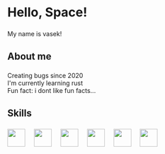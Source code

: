 <h1 align="left">Hello, Space!</h1>

###

<p align="left">My name is vasek!</p>

###

<h2 align="left">About me</h2>

###

<p align="left">Creating bugs since 2020<br>I'm currently learning rust<br>Fun fact: i dont like fun facts...</p>

###

<h2 align="left">Skills</h2>

###

<div align="left">
  <img src="https://cdn.jsdelivr.net/gh/devicons/devicon/icons/dotnetcore/dotnetcore-original.svg" height="40"/>
  <img width="12" />
  <img src="https://cdn.jsdelivr.net/gh/devicons/devicon/icons/python/python-original.svg" height="40"/>
  <img width="12" />
  <img src="https://cdn.jsdelivr.net/gh/devicons/devicon/icons/linux/linux-original.svg" height="40"/>
  <img width="12" />
  <img src="https://cdn.jsdelivr.net/gh/devicons/devicon/icons/html5/html5-original.svg" height="40"/>
  <img width="12" />
  <img src="https://cdn.jsdelivr.net/gh/devicons/devicon/icons/mongodb/mongodb-original.svg" height="40"/> 
  <img width="12" />
  <img src="https://cdn.jsdelivr.net/gh/devicons/devicon/icons/bash/bash-original.svg" height="40"/>
  <img width="12" />
  
</div>

###

